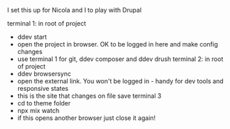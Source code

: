 I set this up for Nicola and I to play with Drupal

terminal 1: in root of project

- ddev start
- open the project in browser. OK to be logged in here and make config changes
- use terminal 1 for git, ddev composer and ddev drush
  terminal 2: in root of project
- ddev browsersync
- open the external link. You won't be logged in - handy for dev tools and responsive states
- this is the site that changes on file save
  terminal 3
- cd to theme folder
- npx mix watch
- if this opens another browser just close it again!
